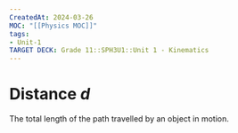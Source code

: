 ```yaml
---
CreatedAt: 2024-03-26
MOC: "[[Physics MOC]]"
tags:
- Unit-1
TARGET DECK: Grade 11::SPH3U1::Unit 1 - Kinematics
---
```


# Distance $d$
The total length of the path travelled by an object in motion.
<!--ID: 1718370433198-->
